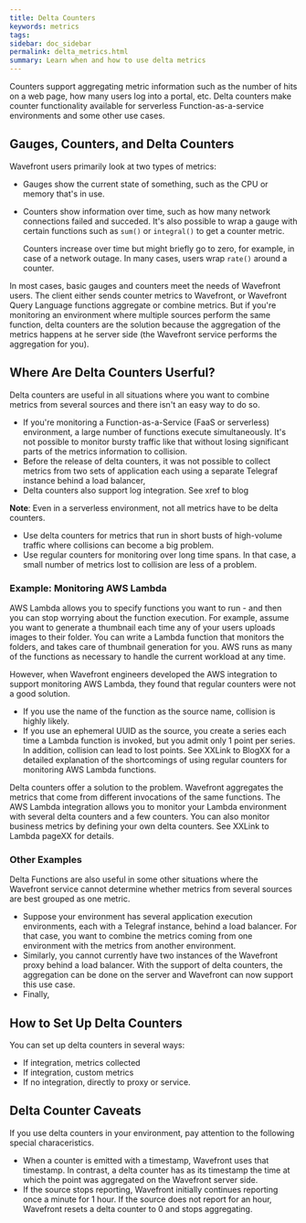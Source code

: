 ```yaml
---
title: Delta Counters
keywords: metrics
tags:
sidebar: doc_sidebar
permalink: delta_metrics.html
summary: Learn when and how to use delta metrics
---
```

Counters support aggregating metric information such as the number of hits on a web page, how many users log into a portal, etc. Delta counters make counter functionality available for serverless Function-as-a-service environments and some other use cases.

## Gauges, Counters, and Delta Counters
Wavefront users primarily look at two types of metrics:
* Gauges show the current state of something, such as the CPU or memory that's in use.
* Counters show information over time, such as how many network connections failed and succeded. It's also possible to wrap a gauge with certain functions such as `sum()` or `integral()` to get a counter metric.

   Counters increase over time but might briefly go to zero, for example, in case of a network outage. In many cases, users wrap `rate()` around a counter.

In most cases, basic gauges and counters meet the needs of Wavefront users. The client either sends counter metrics to Wavefront, or Wavefront Query Language functions aggregate or combine metrics. But if you're monitoring an environment where multiple sources perform the same function, delta counters are the solution because the aggregation of the metrics happens at he server side (the Wavefront service performs the aggregation for you).

## Where Are Delta Counters Userful?

Delta counters are useful in all situations where you want to combine metrics from several sources and there isn't an easy way to do so.

* If you're monitoring a Function-as-a-Service (FaaS or serverless) environment, a large number of functions execute simultaneously. It's not possible to monitor bursty traffic like that without losing significant parts of the metrics information to collision.
* Before the release of delta counters, it was not possible to collect metrics from two sets of application each using a separate Telegraf instance behind a load balancer,
* Delta counters also support log integration. See xref to blog

**Note**: Even in a serverless environment, not all metrics have to be delta counters.
* Use delta counters for metrics that run in short busts of high-volume traffic where collisions can become a big problem.
* Use regular counters for monitoring over long time spans. In that case, a small number of metrics lost to collision are less of a problem.

### Example: Monitoring AWS Lambda

AWS Lambda allows you to specify functions you want to run - and then you can stop worrying about the function execution. For example, assume you want to generate a thumbnail each time any of your users uploads images to their folder. You can write a Lambda function that monitors the folders, and takes care of thumbnail generation for you. AWS runs as many of the functions as necessary to handle the current workload at any time.

However, when Wavefront engineers developed the AWS integration to support monitoring AWS Lambda, they found that regular counters were not a good solution.
* If you use the name of the function as the source name, collision is highly likely.
* If you use an ephemeral UUID as the source, you create a series each time a Lambda function is invoked, but you admit only 1 point per series. In addition, collision can lead to lost points.
See XXLink to BlogXX for a detailed explanation of the shortcomings of using regular counters for monitoring AWS Lambda functions.

Delta counters offer a solution to the problem. Wavefront aggregates the metrics that come from different invocations of the same functions. The AWS Lambda integration allows you to monitor your Lambda environment with several delta counters and a few counters. You can also monitor business metrics by defining your own delta counters. See XXLink to Lambda pageXX for details.

### Other Examples

Delta Functions are also useful in some other situations where the Wavefront service cannot determine whether metrics from several sources are best grouped as one metric.

* Suppose your environment has several application execution environments, each with a Telegraf instance, behind a load balancer. For that case, you want to combine the metrics coming from one environment with the metrics from another environment.
* Similarly, you cannot currently have two instances of the Wavefront proxy behind a load balancer. With the support of delta counters, the aggregation can be done on the server and Wavefront can now support this use case.
* Finally,

## How to Set Up Delta Counters

You can set up delta counters in several ways:
* If integration, metrics collected
* If integration, custom metrics
* If no integration, directly to proxy or service.

## Delta Counter Caveats

If you use delta counters in your environment, pay attention to the following special characeristics.
* When a counter is emitted with a timestamp, Wavefront uses that timestamp. In contrast, a delta counter has as its timestamp the time at which the point was aggregated on the Wavefront server side.
* If the source stops reporting, Wavefront initially continues reporting once a minute for 1 hour. If the source does not report for an hour, Wavefront resets a delta counter to 0 and stops aggregating.
